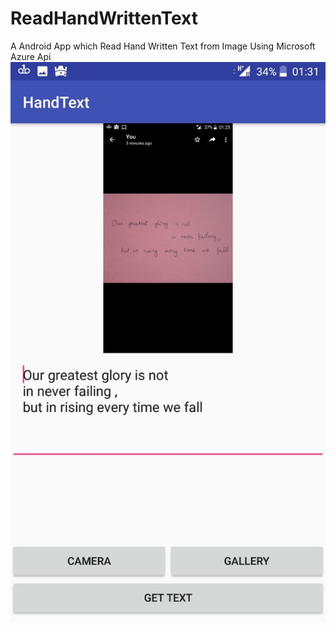 # ReadHandWrittenText
A Android App which Read Hand Written Text from Image Using Microsoft Azure Api
![alt text](https://github.com/Siddharth-Singhs/ReadHandWrittenText/blob/master/Hand3.jpeg)
